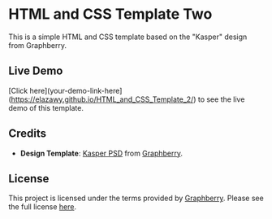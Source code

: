 # HTML and CSS Template Two

This is a simple HTML and CSS template based on the "Kasper" design from Graphberry.

## Live Demo

[Click here](your-demo-link-here](https://elazawy.github.io/HTML_and_CSS_Template_2/) to see the live demo of this template.

## Credits

- **Design Template**: [Kasper PSD](https://www.graphberry.com/item/kasper) from [Graphberry](https://www.graphberry.com/).

## License

This project is licensed under the terms provided by [Graphberry](https://www.graphberry.com/). Please see the full license [here](LICENSE.md).
